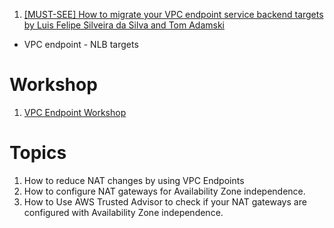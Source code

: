 
1. [[MUST-SEE] How to migrate your VPC endpoint service backend targets by Luis Felipe Silveira da Silva and Tom Adamski ](https://aws.amazon.com/blogs/networking-and-content-delivery/how-to-migrate-your-vpc-endpoint-service-backend-targets/)
- VPC endpoint - NLB targets

# Workshop

1. [VPC Endpoint Workshop](https://catalog.us-east-1.prod.workshops.aws/workshops/25daa7f1-11a5-4c96-8923-9b0e333acc59/en-US)

# Topics

1. How to reduce NAT changes by using VPC Endpoints
2. How to configure NAT gateways for Availability Zone independence.
2. How to Use AWS Trusted Advisor to check if your NAT gateways are configured with Availability Zone independence.